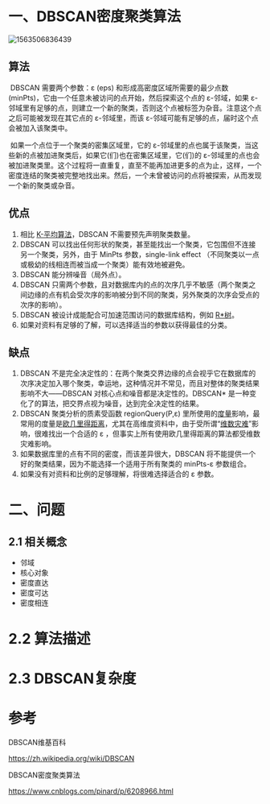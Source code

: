 # 一、DBSCAN密度聚类算法

![1563506836439](F:\src\machine-learning-notes\part1-ch05_Clustering\images\1563506836439.png)



## 算法

​		DBSCAN 需要两个参数：ε (eps) 和形成高密度区域所需要的最少点数 (minPts)，它由一个任意未被访问的点开始，然后探索这个点的 ε-邻域，如果 ε-邻域里有足够的点，则建立一个新的聚类，否则这个点被标签为杂音。注意这个点之后可能被发现在其它点的 ε-邻域里，而该 ε-邻域可能有足够的点，届时这个点会被加入该聚类中。

​		如果一个点位于一个聚类的密集区域里，它的 ε-邻域里的点也属于该聚类，当这些新的点被加进聚类后，如果它(们)也在密集区域里，它(们)的 ε-邻域里的点也会被加进聚类里。这个过程将一直重复，直至不能再加进更多的点为止，这样，一个密度连结的聚类被完整地找出来。然后，一个未曾被访问的点将被探索，从而发现一个新的聚类或杂音。



## 优点

1. 相比 [K-平均算法](https://zh.wikipedia.org/wiki/K-平均算法)，DBSCAN 不需要预先声明聚类数量。
2. DBSCAN 可以找出任何形状的聚类，甚至能找出一个聚类，它包围但不连接另一个聚类，另外，由于 MinPts 参数，single-link effect （不同聚类以一点或极幼的线相连而被当成一个聚类）能有效地被避免。
3. DBSCAN 能分辨噪音（局外点）。
4. DBSCAN 只需两个参数，且对数据库内的点的次序几乎不敏感（两个聚类之间边缘的点有机会受次序的影响被分到不同的聚类，另外聚类的次序会受点的次序的影响）。
5. DBSCAN 被设计成能配合可加速范围访问的数据库结构，例如 [R*树](https://zh.wikipedia.org/wiki/R*树)。
6. 如果对资料有足够的了解，可以选择适当的参数以获得最佳的分类。



## 缺点

1. DBSCAN 不是完全决定性的：在两个聚类交界边缘的点会视乎它在数据库的次序决定加入哪个聚类，幸运地，这种情况并不常见，而且对整体的聚类结果影响不大——DBSCAN 对核心点和噪音都是决定性的。DBSCAN* 是一种变化了的算法，把交界点视为噪音，达到完全决定性的结果。
2. DBSCAN 聚类分析的质素受函数 regionQuery(P,ε) 里所使用的[度量](https://zh.wikipedia.org/wiki/度量)影响，最常用的度量是[欧几里得距离](https://zh.wikipedia.org/wiki/欧几里得距离)，尤其在高维度资料中，由于受所谓“[维数灾难](https://zh.wikipedia.org/wiki/维数灾难)”影响，很难找出一个合适的 ε ，但事实上所有使用欧几里得距离的算法都受维数灾难影响。
3. 如果数据库里的点有不同的密度，而该差异很大，DBSCAN 将不能提供一个好的聚类结果，因为不能选择一个适用于所有聚类的 minPts-ε 参数组合。
4. 如果没有对资料和比例的足够理解，将很难选择适合的 ε 参数。



# 二、问题

## 2.1 相关概念

- 邻域
- 核心对象
- 密度直达
- 密度可达
- 密度相连

# 2.2 算法描述

# 2.3 DBSCAN复杂度



# 参考

DBSCAN维基百科

https://zh.wikipedia.org/wiki/DBSCAN

DBSCAN密度聚类算法

https://www.cnblogs.com/pinard/p/6208966.html